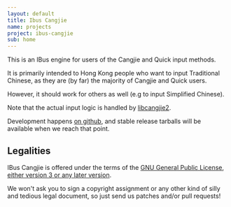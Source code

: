 ```yaml
---
layout: default
title: Ibus Cangjie
name: projects
project: ibus-cangjie
sub: home
---
```


This is an IBus engine for users of the Cangjie and Quick input methods.

It is primarily intended to Hong Kong people who want to input Traditional
Chinese, as they are (by far) the majority of Cangjie and Quick users.

However, it should work for others as well (e.g to input Simplified Chinese).

Note that the actual input logic is handled by
[libcangjie2](https://github.com/Cangjians/libcangjie2).

Development happens [on github](https://github.com/Cangjians/ibus-cangjie),
and stable release tarballs will be available when we reach that point.

## Legalities

IBus Cangjie is offered under the terms of the
[GNU General Public License, either version 3 or any later version](http://www.gnu.org/licenses/lgpl.html).

We won't ask you to sign a copyright assignment or any other kind of silly and
tedious legal document, so just send us patches and/or pull requests!
